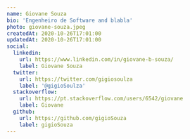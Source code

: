 ```yaml
---
name: Giovane Souza
bio: 'Engenheiro de Software and blabla'
photo: giovane-souza.jpeg
createdAt: 2020-10-26T17:01:00
updatedAt: 2020-10-26T17:01:00
social:
  linkedin:
    url: https://www.linkedin.com/in/giovane-b-souza/
    label: Giovane Souza
  twitter:
    url: https://twitter.com/gigiosoulza
    label: '@gigioSoulza'
  stackoverflow:
    url: https://pt.stackoverflow.com/users/6542/giovane
    label: Giovane
  github:
    url: https://github.com/gigioSouza
    label: gigioSouza
---
```

